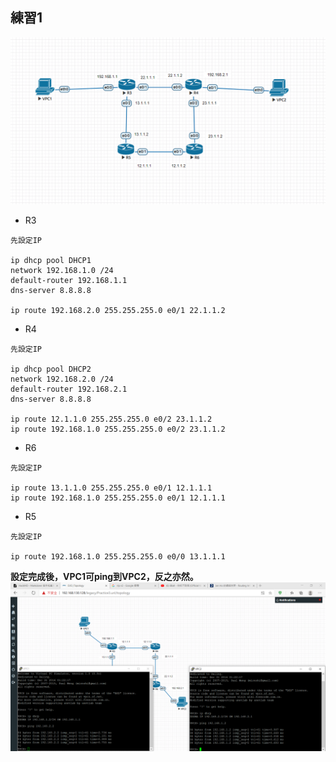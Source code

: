 ## 練習1
![](1.PNG)

- R3
```
先設定IP

ip dhcp pool DHCP1
network 192.168.1.0 /24
default-router 192.168.1.1
dns-server 8.8.8.8

ip route 192.168.2.0 255.255.255.0 e0/1 22.1.1.2
```
- R4
```
先設定IP

ip dhcp pool DHCP2
network 192.168.2.0 /24
default-router 192.168.2.1
dns-server 8.8.8.8

ip route 12.1.1.0 255.255.255.0 e0/2 23.1.1.2
ip route 192.168.1.0 255.255.255.0 e0/2 23.1.1.2
```
- R6
```
先設定IP

ip route 13.1.1.0 255.255.255.0 e0/1 12.1.1.1
ip route 192.168.1.0 255.255.255.0 e0/1 12.1.1.1
```
- R5
```
先設定IP

ip route 192.168.1.0 255.255.255.0 e0/0 13.1.1.1
```

**設定完成後，VPC1可ping到VPC2，反之亦然。**
![](3-1.PNG)